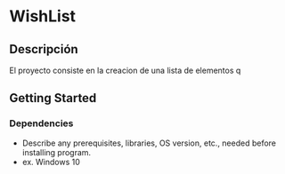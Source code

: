 # WishList


## Descripción

El proyecto consiste en la creacion de una lista de elementos q

## Getting Started

### Dependencies

* Describe any prerequisites, libraries, OS version, etc., needed before installing program.
* ex. Windows 10

### 


